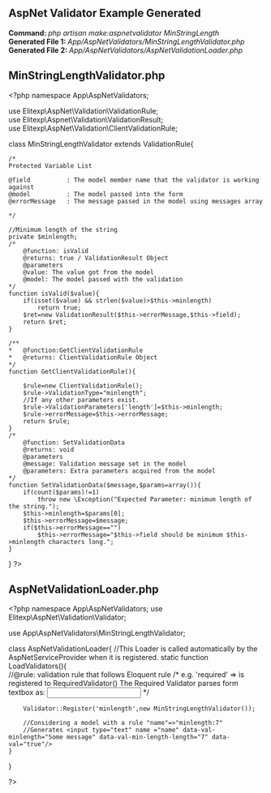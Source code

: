 ## AspNet Validator Example Generated

<b>Command: </b><i>php artisan make:aspnetvalidator MinStringLength</i><br/>
<b>Generated File 1: </b><i>App/AspNetValidators/MinStringLengthValidator.php</i><br/>
<b>Generated File 2: </b><i>App/AspNetValidators/AspNetValidationLoader.php</i><br/>

## MinStringLengthValidator.php
&lt;?php
namespace App\AspNetValidators;

use Elitexp\AspNet\Validation\ValidationRule;<br/>
use Elitexp\Aspnet\Validation\ValidationResult;<br/>
use Elitexp\AspNet\Validation\ClientValidationRule;

class MinStringLengthValidator extends ValidationRule{		
	
	/*
	Protected Variable List

	@field 			: The model member name that the validator is working against
	@model 			: The model passed into the form
	@errorMessage 	: The message passed in the model using messages array

	*/

	//Minimum length of the string
	private $minlength;
	/*
		@function: isValid
		@returns: true / ValidationResult Object
		@parameters
		@value: The value got from the model
		@model: The model passed with the validation
	*/
	function isValid($value){		
		if(isset($value) && strlen($value)>$this->minlength)
			return true;
		$ret=new ValidationResult($this->errorMessage,$this->field);
		return $ret;
	}

	/**
	*	@function:GetClientValidationRule
	*	@returns: ClientValidationRule Object
	*/
	function GetClientValidationRule(){

		$rule=new ClientValidationRule();
		$rule->ValidationType="minlength";
		//If any other parameters exist.
		$rule->ValidationParameters['length']=$this->minlength;
		$rule->errorMessage=$this->errorMessage;
		return $rule;
	}
	/*
		@function: SetValidationData
		@returns: void
		@parameters
		@message: Validation message set in the model
		@parameters: Extra parameters acquired from the model
	*/
	function SetValidationData($message,$params=array()){
		if(count($params)!=1)		
			throw new \Exception("Expected Parameter: minimum length of the string.");
		$this->minlength=$params[0];
		$this->errorMessage=$message;	
		if($this->errorMessage=="")		
			$this->errorMessage="$this->field should be minimum $this->minlength characters long.";
	}
	
}
?&gt;

## AspNetValidationLoader.php

&lt;?php
namespace App\AspNetValidators;
use Elitexp\AspNet\Validation\Validator;


use App\AspNetValidators\MinStringLengthValidator;

class AspNetValidationLoader{
	//This Loader is called automatically by the AspNetServiceProvider when it is registered.
	static function LoadValidators(){	
		//@rule: validation rule that follows Eloquent rule
		/*
				e.g. 'required' => is registered to RequiredValidator()	
				The Required Validator parses form textbox as:
				<input type='text' data-val-required='some message' data-val='true'/>
		*/			
		
		Validator::Register('minlength',new MinStringLengthValidator());
		
		//Considering a model with a rule "name"=>"minlength:7" 
		//Generates <input type="text" name ="name" data-val-minlength="Some message" data-val-min-length-length="7" data-val="true"/>
	}
}


?&gt;